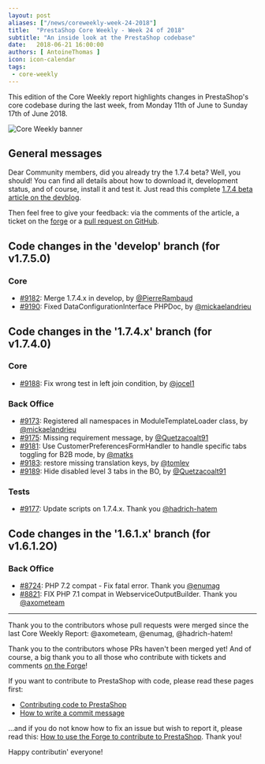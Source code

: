 ```yaml
---
layout: post
aliases: ["/news/coreweekly-week-24-2018"]
title:  "PrestaShop Core Weekly - Week 24 of 2018"
subtitle: "An inside look at the PrestaShop codebase"
date:   2018-06-21 16:00:00
authors: [ AntoineThomas ]
icon: icon-calendar
tags:
 - core-weekly
---
```


This edition of the Core Weekly report highlights changes in PrestaShop's core codebase during the last week, from Monday 11th of June to Sunday 17th of June 2018.

![Core Weekly banner](/assets/images/2017/04/core_weekly_banner.jpg)


## General messages

Dear Community members, did you already try the 1.7.4 beta? Well, you should! You can find all details about how to download it, development status, and of course, install it and test it. Just read this complete [1.7.4 beta article on the devblog](http://build.prestashop.com/news/prestashop-1-7-4-0-beta-1-release/).

Then feel free to give your feedback: via the comments of the article, a ticket on the [forge](http://forge.prestashop.com) or a [pull request on GitHub](https://github.com/PrestaShop/PrestaShop).


## Code changes in the 'develop' branch (for v1.7.5.0)

### Core

* [#9182](https://github.com/PrestaShop/PrestaShop/pull/9182): Merge 1.7.4.x in develop, by [@PierreRambaud](https://github.com/PierreRambaud)
* [#9190](https://github.com/PrestaShop/PrestaShop/pull/9190): Fixed DataConfigurationInterface PHPDoc, by [@mickaelandrieu](https://github.com/mickaelandrieu)


## Code changes in the '1.7.4.x' branch (for v1.7.4.0)

### Core

* [#9188](https://github.com/PrestaShop/PrestaShop/pull/9188): Fix wrong test in left join condition, by [@jocel1](https://github.com/jocel1)


### Back Office

* [#9173](https://github.com/PrestaShop/PrestaShop/pull/9173): Registered all namespaces in ModuleTemplateLoader class, by [@mickaelandrieu](https://github.com/mickaelandrieu)
* [#9175](https://github.com/PrestaShop/PrestaShop/pull/9175): Missing requirement message, by [@Quetzacoalt91](https://github.com/Quetzacoalt91)
* [#9181](https://github.com/PrestaShop/PrestaShop/pull/9181): Use CustomerPreferencesFormHandler to handle specific tabs toggling for B2B mode, by [@matks](https://github.com/matks)
* [#9183](https://github.com/PrestaShop/PrestaShop/pull/9183): restore missing translation keys, by [@tomlev](https://github.com/tomlev)
* [#9189](https://github.com/PrestaShop/PrestaShop/pull/9189): Hide disabled level 3 tabs in the BO, by [@Quetzacoalt91](https://github.com/Quetzacoalt91)


### Tests

* [#9177](https://github.com/PrestaShop/PrestaShop/pull/9177): Update scripts on 1.7.4.x. Thank you [@hadrich-hatem](https://github.com/hadrich-hatem)


## Code changes in the '1.6.1.x' branch (for v1.6.1.2O)

### Back Office

* [#8724](https://github.com/PrestaShop/PrestaShop/pull/8724): PHP 7.2 compat - Fix fatal error. Thank you [@enumag](https://github.com/enumag)
* [#8821](https://github.com/PrestaShop/PrestaShop/pull/8821): FIX PHP 7.1 compat in WebserviceOutputBuilder. Thank you [@axometeam](https://github.com/axometeam)


<hr />

Thank you to the contributors whose pull requests were merged since the last Core Weekly Report: @axometeam, @enumag, @hadrich-hatem!

Thank you to the contributors whose PRs haven't been merged yet! And of course, a big thank you to all those who contribute with tickets and comments [on the Forge](http://forge.prestashop.com/)!

If you want to contribute to PrestaShop with code, please read these pages first:

 * [Contributing code to PrestaShop](http://doc.prestashop.com/display/PS16/Contributing+code+to+PrestaShop)
 * [How to write a commit message](http://doc.prestashop.com/display/PS16/How+to+write+a+commit+message)

...and if you do not know how to fix an issue but wish to report it, please read this: [How to use the Forge to contribute to PrestaShop](http://doc.prestashop.com/display/PS16/How+to+use+the+Forge+to+contribute+to+PrestaShop). Thank you!

Happy contributin' everyone!
